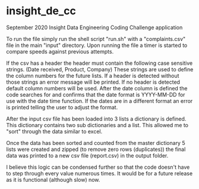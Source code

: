 # insight_de_cc
September 2020 Insight Data Engineering Coding Challenge application

To run the file simply run the shell script "run.sh" with a "complaints.csv" file in the main "input" directory.  Upon running the file a timer is started to compare speeds against previous attempts.

If the csv has a header the header must contain the following case sensitive strings. (Date received, Product, Company) These strings are used to define the column numbers for the future lists.  If a header is detected without those strings an error message will be printed.  If no header is detected default column numbers will be used.  After the date column is defined the code searches for and confirms that the date format is YYYY-MM-DD for use with the date time function. If the dates are in a different format an error is printed telling the user to adjust the format.

After the input csv file has been loaded into 3 lists a dictionary is defined.  This dictionary contains two sub dictionaries and a list.  This allowed me to "sort" through the data similar to excel.

Once the data has been sorted and counted from the master dictionary 5 lists were created and zipped (to remove zero rows (duplicates)) the final data was printed to a new csv file (report.csv) in the output folder.

I believe this logic can be condensed further so that the code doesn't have to step through every value numerous times. It would be for a future release as it is functional (although slow) now.
